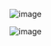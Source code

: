 ![image](https://user-images.githubusercontent.com/41470575/209437864-85b325cd-eeae-4d51-94ac-e315917c460c.png)


![image](https://user-images.githubusercontent.com/41470575/209437959-a9cc2417-09ad-4b52-8265-02e27705dbb8.png)
